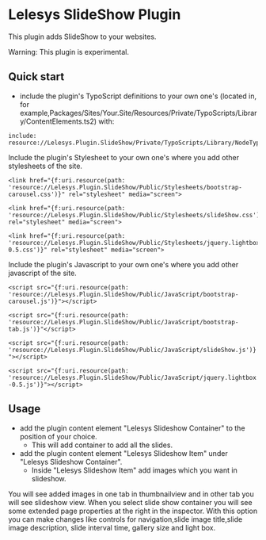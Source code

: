 Lelesys SlideShow Plugin
=======

This plugin adds SlideShow to your websites.

Warning: This plugin is experimental.

Quick start
-----------

* include the plugin's TypoScript definitions to your own one's (located in, for example,Packages/Sites/Your.Site/Resources/Private/TypoScripts/Library/ContentElements.ts2) with:

```
include: resource://Lelesys.Plugin.SlideShow/Private/TypoScripts/Library/NodeTypes.ts2
```

Include the plugin's Stylesheet to your own one's where you add other stylesheets of the site.

```
<link href="{f:uri.resource(path: 'resource://Lelesys.Plugin.SlideShow/Public/Stylesheets/bootstrap-carousel.css')}" rel="stylesheet" media="screen">
```

```
<link href="{f:uri.resource(path: 'resource://Lelesys.Plugin.SlideShow/Public/Stylesheets/slideShow.css')}" rel="stylesheet" media="screen">
```

```
<link href="{f:uri.resource(path: 'resource://Lelesys.Plugin.SlideShow/Public/Stylesheets/jquery.lightbox-0.5.css')}" rel="stylesheet" media="screen">
```

Include the plugin's Javascript to your own one's where you add other javascript of the site.

```<script src="{f:uri.resource(path: 'resource://Lelesys.Plugin.SlideShow/Public/JavaScript/bootstrap-carousel.js')}"></script>```

```<script src="{f:uri.resource(path: 'resource://Lelesys.Plugin.SlideShow/Public/JavaScript/bootstrap-tab.js')}"</script>```

```<script src="{f:uri.resource(path: 'resource://Lelesys.Plugin.SlideShow/Public/JavaScript/slideShow.js')}"></script>```

```<script src="{f:uri.resource(path: 'resource://Lelesys.Plugin.SlideShow/Public/JavaScript/jquery.lightbox-0.5.js')}"></script>```

Usage
-----
* add the plugin content element "Lelesys Slideshow Container" to the position of your choice.
   * This will add container to add all the slides.
* add the plugin content element "Lelesys Slideshow Item" under "Lelesys Slideshow Container".
   * Inside "Lelesys Slideshow Item" add images which you want in slideshow.

You will see added images in one tab in thumbnailview and in other tab you will see slideshow view.
When you select slide show container you will see some extended page properties at the right in the inspector.
With this option you can make changes like controls for navigation,slide image title,slide image description, slide interval time, gallery size and light box.